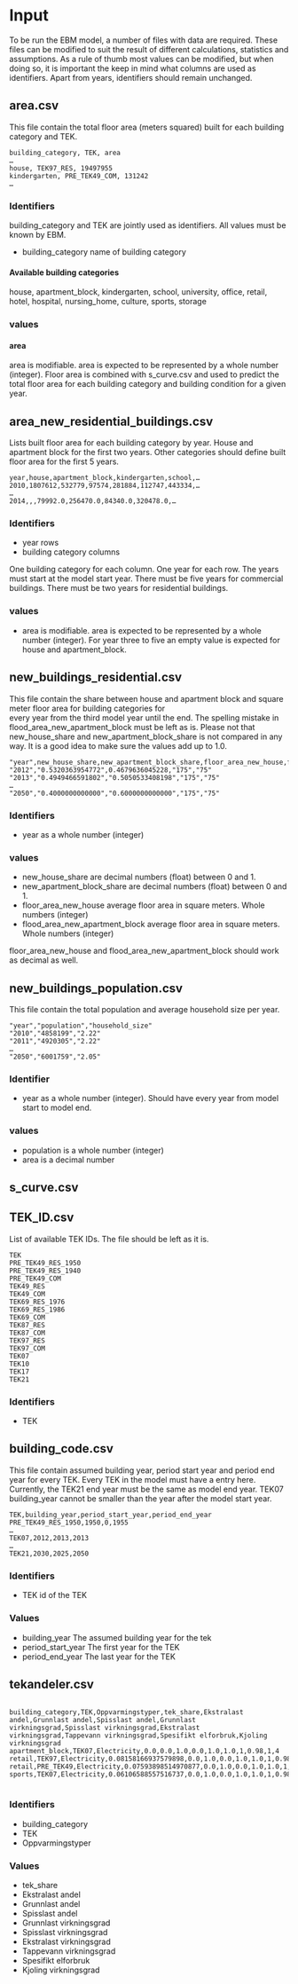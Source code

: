 # Input

To be run the EBM model, a number of files with data are required. These files can be modified to suit the result of 
different calculations, statistics and assumptions. As a rule of thumb most values can be modified, but when doing so, 
it is important the keep in mind what columns are used as identifiers. Apart from years, identifiers should remain
unchanged.

## area.csv

This file contain the total floor area (meters squared) built for each building category and TEK.

```csv
building_category, TEK, area
…
house, TEK97_RES, 19497955
kindergarten, PRE_TEK49_COM, 131242
…
```

### Identifiers

building_category and TEK are jointly used as identifiers. All values must be known by EBM.

 - building_category name of building category


#### Available building categories

house, apartment_block, kindergarten, school, university, office, retail, hotel, hospital, nursing_home, culture, sports, storage

### values

#### area

area is modifiable. area is expected to be represented by a whole number (integer). Floor area is combined with 
s_curve.csv and used to predict the total floor area for each building category and building condition for a 
given year. 


## area_new_residential_buildings.csv

Lists built floor area for each building category by year. House and apartment block for the first two years. Other 
categories should define built floor area for the first 5 years.


```csv
year,house,apartment_block,kindergarten,school,…
2010,1807612,532779,97574,281884,112747,443334,…
…
2014,,,79992.0,256470.0,84340.0,320478.0,…
```

### Identifiers

 - year rows
 - building category columns

One building category for each column. One year for each row. The years must start at the model start year. There must
be five years for commercial buildings. There must be two years for residential buildings.

### values

 - area is modifiable. area is expected to be represented by a whole number (integer). For year three to five an empty value 
is expected for house and apartment_block.


## new_buildings_residential.csv

This file contain the share between house and apartment block and square meter floor area for building categories for  
every year from the third model year until the end. The spelling mistake in flood_area_new_apartment_block must be left
as is. Please not that new_house_share and new_apartment_block_share is not compared in any way. It is a good idea to 
make sure the values add up to 1.0.

```csv 
"year",new_house_share,new_apartment_block_share,floor_area_new_house,flood_area_new_apartment_block
"2012","0.5320363954772",0.4679636045228,"175","75"
"2013","0.4949466591802","0.5050533408198","175","75"
…
"2050","0.4000000000000","0.6000000000000","175","75"
```

### Identifiers
 - year as a whole number (integer)

### values

- new_house_share are decimal numbers (float) between 0 and 1.
- new_apartment_block_share are decimal numbers (float) between 0 and 1.
- floor_area_new_house average floor area in square meters. Whole numbers (integer)
- flood_area_new_apartment_block average floor area in square meters. Whole numbers (integer)

floor_area_new_house and flood_area_new_apartment_block should work as decimal as well.

## new_buildings_population.csv

This file contain the total population and average household size per year. 

```csv
"year","population","household_size"
"2010","4858199","2.22"
"2011","4920305","2.22"
…
"2050","6001759","2.05"
```


### Identifier
 - year as a whole number (integer). Should have every year from model start to model end.

### values
 - population is a whole number (integer)
 - area is a decimal number 

## s_curve.csv

## TEK_ID.csv

List of available TEK IDs. The file should be left as it is. 

```csv
TEK
PRE_TEK49_RES_1950
PRE_TEK49_RES_1940
PRE_TEK49_COM
TEK49_RES
TEK49_COM
TEK69_RES_1976
TEK69_RES_1986
TEK69_COM
TEK87_RES
TEK87_COM
TEK97_RES
TEK97_COM
TEK07
TEK10
TEK17
TEK21
```

### Identifiers
 - TEK 


## building_code.csv

This file contain assumed building year, period start year and period end year for every TEK. Every TEK in the model 
must have a entry here. Currently, the TEK21 end year must be the same as model end year. TEK07 building_year cannot be
smaller than the year after the model start year. 


```csv
TEK,building_year,period_start_year,period_end_year
PRE_TEK49_RES_1950,1950,0,1955
…
TEK07,2012,2013,2013
…
TEK21,2030,2025,2050
```

### Identifiers

 - TEK id of the TEK

### Values

 - building_year The assumed building year for the tek
 - period_start_year The first year for the TEK
 - period_end_year The last year for the TEK


## tekandeler.csv


```csv

building_category,TEK,Oppvarmingstyper,tek_share,Ekstralast andel,Grunnlast andel,Spisslast andel,Grunnlast virkningsgrad,Spisslast virkningsgrad,Ekstralast virkningsgrad,Tappevann virkningsgrad,Spesifikt elforbruk,Kjoling virkningsgrad
apartment_block,TEK07,Electricity,0.0,0.0,1.0,0.0,1.0,1.0,1,0.98,1,4
retail,TEK97,Electricity,0.08158166937579898,0.0,1.0,0.0,1.0,1.0,1,0.98,1,4
retail,PRE_TEK49,Electricity,0.07593898514970877,0.0,1.0,0.0,1.0,1.0,1,0.98,1,4
sports,TEK07,Electricity,0.06106588557516737,0.0,1.0,0.0,1.0,1.0,1,0.98,1,4


```

### Identifiers

 - building_category 
 - TEK
 - Oppvarmingstyper

### Values
 - tek_share
 - Ekstralast andel
 - Grunnlast andel
 - Spisslast andel
 - Grunnlast virkningsgrad
 - Spisslast virkningsgrad
 - Ekstralast virkningsgrad
 - Tappevann virkningsgrad
 - Spesifikt elforbruk
 - Kjoling virkningsgrad


